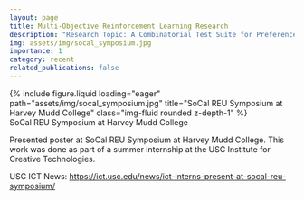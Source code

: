 ```yaml
---
layout: page
title: Multi-Objective Reinforcement Learning Research
description: "Research Topic: A Combinatorial Test Suite for Preference-Driven Multi-Objective Reinforcement Learning (w/ Dr. Volkan Ustun)."
img: assets/img/socal_symposium.jpg
importance: 1
category: recent
related_publications: false
---
```


<div class="col-sm mt-3 mt-md-0">
        {% include figure.liquid loading="eager" path="assets/img/socal_symposium.jpg" title="SoCal REU Symposium at Harvey Mudd College" class="img-fluid rounded z-depth-1" %}
</div>
<div class="caption">
    SoCal REU Symposium at Harvey Mudd College
</div>

Presented poster at SoCal REU Symposium at Harvey Mudd College. This work was done as part of a summer internship at the USC Institute for Creative Technologies.

USC ICT News: <a href="https://ict.usc.edu/news/ict-interns-present-at-socal-reu-symposium/">https://ict.usc.edu/news/ict-interns-present-at-socal-reu-symposium/</a>
